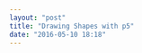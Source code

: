 ```yaml
---
layout: "post"
title: "Drawing Shapes with p5"
date: "2016-05-10 18:18"
---
```


<script type="text/p5" data-autoplay data-preview-width="200" data-preview-height="200">
function setup() {
	createCanvas(200, 200)
}

function draw() {
	rect(5, 5, 150, 75);
	line(5, 5, 200, 200)
	ellipse(80, 80, 25, 25);
}
</script>
